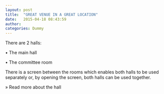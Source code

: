 ```yaml
---
layout: post
title:  "GREAT VENUE IN A GREAT LOCATION"
date:   2015-04-18 08:43:59
author: 
categories: Dummy
---
```


There are 2 halls:


•	The main hall 


•	The committee room

There is a screen between the rooms which enables both halls to be used separately or, by opening the screen, both halls can be used together.

» Read more about the hall

